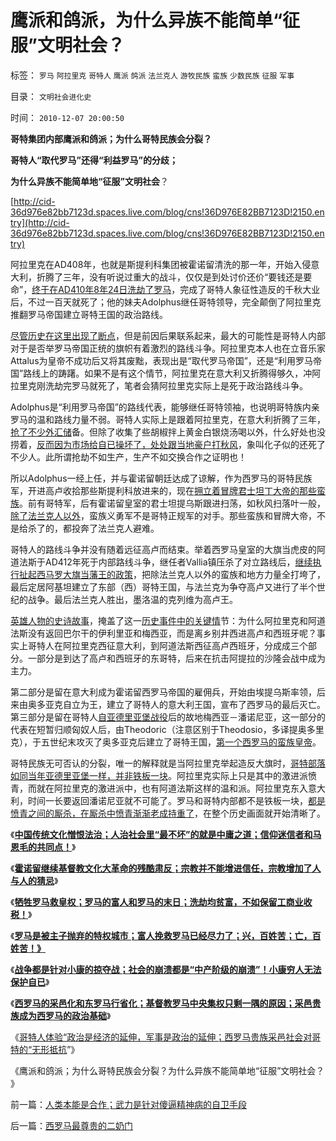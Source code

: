 # 鹰派和鸽派，为什么异族不能简单“征服”文明社会？

标签： `罗马` `阿拉里克` `哥特人` `鹰派` `鸽派` `法兰克人` `游牧民族` `蛮族` `少数民族` `征服` `军事` 

目录： `文明社会进化史`

时间： `2010-12-07 20:00:50`

**哥特集团内部鹰派和鸽派；为什么哥特民族会分裂？**

**哥特人“取代罗马”还得“利益罗马”的分歧；**

**为什么异族不能简单地“征服”文明社会**？

[http://cid-36d976e82bb7123d.spaces.live.com/blog/cns!36D976E82BB7123D!2150.entry](http://cid-36d976e82bb7123d.spaces.live.com/blog/cns!36D976E82BB7123D!2150.entry)

阿拉里克在AD408年，也就是斯提利科集团被霍诺留清洗的那一年，开始入侵意大利，折腾了三年，没有听说过重大的战斗，仅仅是到处讨价还价“要钱还是要命”，[终于在AD410年8年24日洗劫了罗马](../../../2010/12/6/罗马的富人和罗马的末日.md)，完成了哥特人象征性造反的千秋大业后，不过一百天就死了；他的妹夫Adolphus继任哥特领导，完全颠倒了阿拉里克推翻罗马帝国建立哥特王国的政治路线。

[尽管历史在这里出现了断点](../../../2010/5/9/真实的历史可以比文学更精彩.md)，但是前因后果联系起来，最大的可能性是哥特人内部对于是否举罗马帝国正统的旗帜有着激烈的路线斗争。阿拉里克本人也在立音乐家Attalus为皇帝不成功后又将其废黜，表现出是“取代罗马帝国”，还是“利用罗马帝国”路线上的踌躇。如果不是有这个情节，阿拉里克在意大利又折腾得够久，冲阿拉里克刚洗劫完罗马就死了，笔者会猜阿拉里克实际上是死于政治路线斗争。

Adolphus是“利用罗马帝国”的路线代表，能够继任哥特领袖，也说明哥特族内亲罗马的温和路线力量不弱。哥特人实际上是跟着阿拉里克，在意大利折腾了三年，[抢了不少外汇储](../../../2010/8/25/图拉真发动的货币战争.md)备。但除了收集了些胡椒拌上黄金白银烧汤喝以外，什么好处也没捞着，[反而因为市场给自已操坏了，处处跟当地豪户打秋风](../../../2010/11/29/计划经济的胡汉三又想回来了.md)，象叫化子似的还死了不少人。此所谓抢劫不如生产，生产不如交换合作之证明也！

所以Adolphus一经上任，并与霍诺留朝廷达成了谅解，作为西罗马的哥特民族军，开进高卢收拾那些斯提利科放进来的，现在[拥立着冒牌君士坦丁大帝的那些蛮族](../../../2010/12/6/西罗马的采邑化和东罗马的行省化.md)。前有哥特军，后有霍诺留皇室的君士坦提乌斯跟进扫荡，如秋风扫落叶一般，[除了法兰克人以外](../../../2010/5/24/法兰克人的帝国从来没有存在过.md)，蛮族义勇军不是哥特正规军的对手。那些蛮族和冒牌大帝，不是给杀了的，都投奔了法兰克人避难。

哥特人的路线斗争并没有随着远征高卢而结束。举着西罗马皇室的大旗当虎皮的阿道法斯于AD412年死于内部路线斗争，继任者Vallia镇压杀了对立路线后，[继续执行扯起西马罗大旗当藩王的政策](../../../2010/5/14/被屠杀的“开明统治者”比横死的昏君多得多.md)，把除法兰克人以外的蛮族和地方力量全打垮了，最后定居阿基坦建立了东部（西）哥特王国，与法兰克为争夺高卢又进行了半个世纪的战争。最后法兰克人胜出，墨洛温的克列维为高卢王。

[英雄人物的史诗故事](../../../2009/8/22/刀笔吏之史诗与史实.md)，掩盖了这一[历史事件中的关键情](../../../2010/11/11/林语堂：利益是平民的利益，道德是统治阶级的道德.md)节：为什么阿拉里克和阿道法斯没有返回巴尔干的伊利里亚和梅西亚，而是离乡别井西进高卢和西班牙呢？事实上哥特人在阿拉里克西征意大利，到阿道法斯西征高卢西班牙，分成成三个部分。一部分是到达了高卢和西班牙的东哥特，后来在抗击阿提拉的沙隆会战中成为主力。

第二部分是留在意大利成为霍诺留西罗马帝国的雇佣兵，开始由埃提乌斯率领，后来由奥多亚克自立为王，建立了哥特人的意大利王国，宣布了西罗马的最后灭亡。第三部分是留在哥特人[自亚德里亚堡战役](../../../2010/11/23/亚德里亚堡中的汉尼拨和李世民战术和骑兵.md)后的故地梅西亚－潘诺尼亚，这一部分的代表在短暂归顺匈奴人后，由Theodoric（注意区别于Theodosio，多译提奥多里克），于五世纪末攻灭了奥多亚克后建立了哥特王国，[第一个西罗马的蛮族皇帝](../../../2010/9/28/元老院皇帝德西乌斯；西罗马帝国“没有灭亡”.md)。

哥特民族无可否认的分裂，唯一的解释就是当阿拉里克举起造反大旗时，[哥特部落如同当年亚德里亚堡一样，并非铁板一块](../../../2010/11/23/军事是政治的延伸，罗马帝国自取其败.md)。阿拉里克实际上只是其中的激进派愤青，而就在阿拉里克的激进派中，也有阿道法斯这样的温和派。阿拉里克东入意大利，时间一长要返回潘诺尼亚就不可能了。罗马和哥特内部都不是铁板一块，[都是愤青之间的厮杀，在厮杀中愤青渐渐老成持重了](../../../2010/9/7/战争转移危机矛盾不可能；中央集权强大是错觉.md)，在整个历史画面就开始清晰了。

《[**中国传统文化憎恨法治；人治社会里“最不坏”的就是中庸之道；信仰迷信者和马恩毛的共同点！**](../../../2010/12/5/传统文化憎恨民主法治；“最不坏”的中庸之道.md)》

《[**霍诺留继续基督教文化大革命的残酷肃反；宗教并不能增进信任，宗教增加了人与人的猜忌**](../../../2010/12/5/宗教并不能增进信任，宗教增加了人与人的猜忌.md)》

《[**牺牲罗马救皇权；罗马的富人和罗马的末日；洗劫均贫富，不如保留工商业收税！**](../../../2010/12/6/罗马的富人和罗马的末日.md)》

《[**罗马是被主子抛弃的特权城市；富人挽救罗马已经尽力了；兴，百姓苦；亡，百姓苦！》**](../../../2010/12/6/战争：兴，中产苦；亡，中产苦.md)

《[**战争都是针对小康的掠夺战；社会的崩溃都是“中产阶级的崩溃”！小康穷人无法保护自已**](../../../2010/12/6/社会的崩溃都是“中产阶级的崩溃”直到人吃人！.md)》

《[**西罗马的采邑化和东罗马行省化；基督教罗马中央集权只剩一隅的原因；采邑贵族成为西罗马的政治基础**](../../../2010/12/6/西罗马的采邑化和东罗马的行省化.md)》

《[哥特人体验“政治是经济的延伸，军事是政治的延伸；西罗马贵族采邑社会对哥特的“无形抵抗](../../../2010/12/7/人类本能是合作；武力是针对傻逼精神病的自卫手段.md)”》

《鹰派和鸽派；为什么哥特民族会分裂？为什么异族不能简单地“征服”文明社会？ 》



前一篇：[人类本能是合作；武力是针对傻逼精神病的自卫手段](../../../2010/12/7/人类本能是合作；武力是针对傻逼精神病的自卫手段.md)

后一篇：[西罗马最尊贵的二奶门](../../../2010/12/7/西罗马最尊贵的二奶门.md)